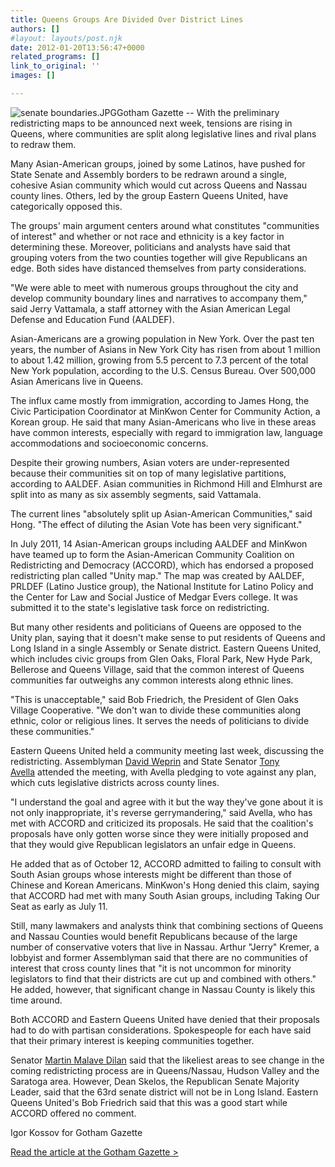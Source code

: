 ```yaml
---
title: Queens Groups Are Divided Over District Lines
authors: []
#layout: layouts/post.njk
date: 2012-01-20T13:56:47+0000
related_programs: []
link_to_original: ''
images: []

---
```

![senate boundaries.JPG](/uploads/senate%20boundaries-thumb-240x187-325.jpg)Gotham Gazette -- With the preliminary redistricting maps to be announced next week, tensions are rising in Queens, where communities are split along legislative lines and rival plans to redraw them.

Many Asian-American groups, joined by some Latinos, have pushed for State Senate and Assembly borders to be redrawn around a single, cohesive Asian community which would cut across Queens and Nassau county lines. Others, led by the group Eastern Queens United, have categorically opposed this.

The groups' main argument centers around what constitutes "communities of interest" and whether or not race and ethnicity is a key factor in determining these. Moreover, politicians and analysts have said that grouping voters from the two counties together will give Republicans an edge. Both sides have distanced themselves from party considerations.

"We were able to meet with numerous groups throughout the city and develop community boundary lines and narratives to accompany them," said Jerry Vattamala, a staff attorney with the Asian American Legal Defense and Education Fund (AALDEF).

Asian-Americans are a growing population in New York. Over the past ten years, the number of Asians in New York City has risen from about 1 million to about 1.42 million, growing from 5.5 percent to 7.3 percent of the total New York population, according to the U.S. Census Bureau. Over 500,000 Asian Americans live in Queens.

The influx came mostly from immigration, according to James Hong, the Civic Participation Coordinator at MinKwon Center for Community Action, a Korean group. He said that many Asian-Americans who live in these areas have common interests, especially with regard to immigration law, language accommodations and socioeconomic concerns.

Despite their growing numbers, Asian voters are under-represented because their communities sit on top of many legislative partitions, according to AALDEF. Asian communities in Richmond Hill and Elmhurst are split into as many as six assembly segments, said Vattamala.

The current lines "absolutely split up Asian-American Communities," said Hong. "The effect of diluting the Asian Vote has been very significant."

In July 2011, 14 Asian-American groups including AALDEF and MinKwon have teamed up to form the Asian-American Community Coalition on Redistricting and Democracy (ACCORD), which has endorsed a proposed redistricting plan called "Unity map." The map was created by AALDEF, PRLDEF (Latino Justice group), the National Institute for Latino Policy and the Center for Law and Social Justice of Medgar Evers college. It was submitted it to the state's legislative task force on redistricting.

But many other residents and politicians of Queens are opposed to the Unity plan, saying that it doesn't make sense to put residents of Queens and Long Island in a single Assembly or Senate district. Eastern Queens United, which includes civic groups from Glen Oaks, Floral Park, New Hyde Park, Bellerose and Queens Village, said that the common interest of Queens communities far outweighs any common interests along ethnic lines.

"This is unacceptable," said Bob Friedrich, the President of Glen Oaks Village Cooperative. "We don't wan to divide these communities along ethnic, color or religious lines. It serves the needs of politicians to divide these communities."

Eastern Queens United held a community meeting last week, discussing the redistricting. Assemblyman [David Weprin](http://www.gothamgazette.com/campaigns/whosrunning.php?t=indiv&id=236) and State Senator [Tony Avella](http://www.gothamgazette.com/campaigns/whosrunning.php?searchterms=avella&submit=search) attended the meeting, with Avella pledging to vote against any plan, which cuts legislative districts across county lines.

"I understand the goal and agree with it but the way they've gone about it is not only inappropriate, it's reverse gerrymandering," said Avella, who has met with ACCORD and criticized its proposals. He said that the coalition's proposals have only gotten worse since they were initially proposed and that they would give Republican legislators an unfair edge in Queens.

He added that as of October 12, ACCORD admitted to failing to consult with South Asian groups whose interests might be different than those of Chinese and Korean Americans. MinKwon's Hong denied this claim, saying that ACCORD had met with many South Asian groups, including Taking Our Seat as early as July 11.

Still, many lawmakers and analysts think that combining sections of Queens and Nassau Counties would benefit Republicans because of the large number of conservative voters that live in Nassau. Arthur "Jerry" Kremer, a lobbyist and former Assemblyman said that there are no communities of interest that cross county lines that "it is not uncommon for minority legislators to find that their districts are cut up and combined with others." He added, however, that significant change in Nassau County is likely this time around.

Both ACCORD and Eastern Queens United have denied that their proposals had to do with partisan considerations. Spokespeople for each have said that their primary interest is keeping communities together.

Senator [Martin Malave Dilan](http://www.gothamgazette.com/campaigns/whosrunning.php?t=indiv&id=52) said that the likeliest areas to see change in the coming redistricting process are in Queens/Nassau, Hudson Valley and the Saratoga area. However, Dean Skelos, the Republican Senate Majority Leader, said that the 63rd senate district will not be in Long Island. Eastern Queens United's Bob Friedrich said that this was a good start while ACCORD offered no comment.

Igor Kossov for Gotham Gazette

[Read the article at the Gotham Gazette >](https://www.gothamgazette.com/article/albany/20120120/204/3671)